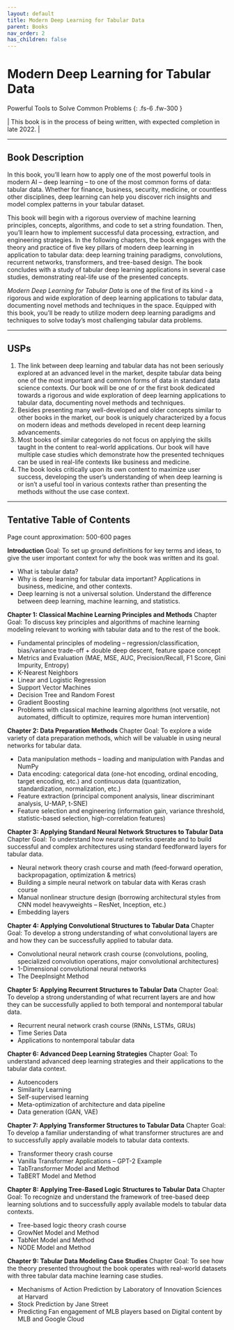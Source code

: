 ```yaml
---
layout: default
title: Modern Deep Learning for Tabular Data
parent: Books
nav_order: 2
has_children: false
---
```


# Modern Deep Learning for Tabular Data

Powerful Tools to Solve Common Problems
{: .fs-6 .fw-300 }

| This book is in the process of being written, with expected completion in late 2022. |

---

## Book Description 

In this book, you’ll learn how to apply one of the most powerful tools in modern AI – deep learning – to one of the most common forms of data: tabular data. Whether for finance, business, security, medicine, or countless other disciplines, deep learning can help you discover rich insights and model complex patterns in your tabular dataset. 

This book will begin with a rigorous overview of machine learning principles, concepts, algorithms, and code to set a string foundation. Then, you’ll learn how to implement successful data processing, extraction, and engineering strategies. In the following chapters, the book engages with the theory and practice of five key pillars of modern deep learning in application to tabular data: deep learning training paradigms, convolutions, recurrent networks, transformers, and tree-based design. The book concludes with a study of tabular deep learning applications in several case studies, demonstrating real-life use of the presented concepts. 

*Modern Deep Learning for Tabular Data* is one of the first of its kind - a rigorous and wide exploration of deep learning applications to tabular data, documenting novel methods and techniques in the space. Equipped with this book, you’ll be ready to utilize modern deep learning paradigms and techniques to solve today’s most challenging tabular data problems. 

---

## USPs
1. The link between deep learning and tabular data has not been seriously explored at an advanced level in the market, despite tabular data being one of the most important and common forms of data in standard data science contexts. Our book will be one of or the first book dedicated towards a rigorous and wide exploration of deep learning applications to tabular data, documenting novel methods and techniques. 
2. Besides presenting many well-developed and older concepts similar to other books in the market, our book is uniquely characterized by a focus on modern ideas and methods developed in recent deep learning advancements. 
3. Most books of similar categories do not focus on applying the skills taught in the content to real-world applications. Our book will have multiple case studies which demonstrate how the presented techniques can be used in real-life contexts like business and medicine. 
4. The book looks critically upon its own content to maximize user success, developing the user’s understanding of when deep learning is or isn’t a useful tool in various contexts rather than presenting the methods without the use case context. 

---

## Tentative Table of Contents

Page count approximation: 500-600 pages

**Introduction**
Goal: To set up ground definitions for key terms and ideas, to give the user important context for why the book was written and its goal. 
- What is tabular data? 
- Why is deep learning for tabular data important? Applications in business, medicine, and other contexts. 
- Deep learning is not a universal solution. Understand the difference between deep learning, machine learning, and statistics. 

**Chapter 1:  Classical Machine Learning Principles and Methods**
Chapter Goal: To discuss key principles and algorithms of machine learning modeling relevant to working with tabular data and to the rest of the book. 
- Fundamental principles of modeling – regression/classification, bias/variance trade-off + double deep descent, feature space concept 
- Metrics and Evaluation (MAE, MSE, AUC, Precision/Recall, F1 Score, Gini Impurity, Entropy) 
- K-Nearest Neighbors 
- Linear and Logistic Regression 
- Support Vector Machines 
- Decision Tree and Random Forest 
- Gradient Boosting 
- Problems with classical machine learning algorithms (not versatile, not automated, difficult to optimize, requires more human intervention) 

**Chapter 2:  Data Preparation Methods**
Chapter Goal: To explore a wide variety of data preparation methods, which will be valuable in using neural networks for tabular data. 
- Data manipulation methods – loading and manipulation with Pandas and NumPy 
- Data encoding: categorical data (one-hot encoding, ordinal encoding, target encoding, etc.) and continuous data (quantization, standardization, normalization, etc.) 
- Feature extraction (principal component analysis, linear discriminant analysis, U-MAP, t-SNE) 
- Feature selection and engineering (information gain, variance threshold, statistic-based selection, high-correlation features) 

**Chapter 3: Applying Standard Neural Network Structures to Tabular Data**
Chapter Goal: To understand how neural networks operate and to build successful and complex architectures using standard feedforward layers for tabular data. 
- Neural network theory crash course and math (feed-forward operation, backpropagation, optimization & metrics) 
- Building a simple neural network on tabular data with Keras crash course 
- Manual nonlinear structure design (borrowing architectural styles from CNN model heavyweights – ResNet, Inception, etc.) 
- Embedding layers 

**Chapter 4: Applying Convolutional Structures to Tabular Data**
Chapter Goal: To develop a strong understanding of what convolutional layers are and how they can be successfully applied to tabular data. 
- Convolutional neural network crash course (convolutions, pooling, specialized convolution operations, major convolutional architectures) 
- 1-Dimensional convolutional neural networks 
- The DeepInsight Method 

**Chapter 5: Applying Recurrent Structures to Tabular Data**
Chapter Goal: To develop a strong understanding of what recurrent layers are and how they can be successfully applied to both temporal and nontemporal tabular data. 
- Recurrent neural network crash course (RNNs, LSTMs, GRUs) 
- Time Series Data 
- Applications to nontemporal tabular data 

**Chapter 6: Advanced Deep Learning Strategies**
Chapter Goal: To understand advanced deep learning strategies and their applications to the tabular data context. 
- Autoencoders 
- Similarity Learning 
- Self-supervised learning 
- Meta-optimization of architecture and data pipeline 
- Data generation (GAN, VAE) 

**Chapter 7: Applying Transformer Structures to Tabular Data**
Chapter Goal: To develop a familiar understanding of what transformer structures are and to successfully apply available models to tabular data contexts. 
- Transformer theory crash course 
- Vanilla Transformer Applications – GPT-2 Example 
- TabTransformer Model and Method 
- TaBERT Model and Method 


**Chapter 8: Applying Tree-Based Logic Structures to Tabular Data**
Chapter Goal: To recognize and understand the framework of tree-based deep learning solutions and to successfully apply available models to tabular data contexts. 
- Tree-based logic theory crash course 
- GrowNet Model and Method 
- TabNet Model and Method 
- NODE Model and Method 

**Chapter 9: Tabular Data Modeling Case Studies**
Chapter Goal: To see how the theory presented throughout the book operates with real-world datasets with three tabular data machine learning case studies. 
- Mechanisms of Action Prediction by Laboratory of Innovation Sciences at Harvard 
- Stock Prediction by Jane Street 
- Predicting Fan engagement of MLB players based on Digital content by MLB and Google Cloud


